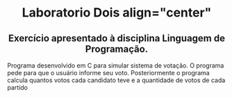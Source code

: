 <h1 align="center">Laboratorio Dois align="center"</h1>

<h2 align="center">Exercício apresentado à disciplina Linguagem de Programação.</h2>

<p>Programa desenvolvido em C para simular sistema de votação. O programa pede para que o usuário informe seu voto. Posteriormente o programa calcula quantos votos cada candidato teve e a quantidade de votos de cada partido<p>
